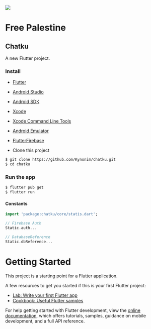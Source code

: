 ![](https://upload.wikimedia.org/wikipedia/commons/thumb/0/00/Flag_of_Palestine.svg/1280px-Flag_of_Palestine.svg.png)
# Free Palestine

## Chatku

A new Flutter project.

### Install
* [Flutter](https://flutter.dev/docs/get-started/install)
* [Android Studio](https://developer.android.com/studio)
* [Android SDK](https://developer.android.com/studio/command-line/sdkmanager)
* [Xcode](https://developer.apple.com/xcode/)
* [Xcode Command Line Tools](https://developer.apple.com/xcode/resources/)
* [Android Emulator](https://developer.android.com/studio/run/managing-avds)
* [FlutterFirebase](https://firebase.google.com/docs/flutter/setup)

* Clone this project 
```bash
$ git clone https://github.com/Kynonim/chatku.git
$ cd chatku
```

### Run the app
```bash
$ flutter pub get
$ flutter run
```

#### Constants
```dart
import 'package:chatku/core/statis.dart';

// Firebase Auth
Static.auth...

// DatabaseReference
Static.dbReference...
```

# Getting Started

This project is a starting point for a Flutter application.

A few resources to get you started if this is your first Flutter project:

- [Lab: Write your first Flutter app](https://docs.flutter.dev/get-started/codelab)
- [Cookbook: Useful Flutter samples](https://docs.flutter.dev/cookbook)

For help getting started with Flutter development, view the
[online documentation](https://docs.flutter.dev/), which offers tutorials,
samples, guidance on mobile development, and a full API reference.
